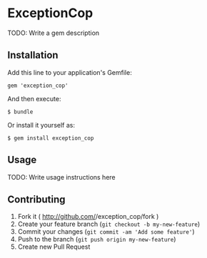 # ExceptionCop

TODO: Write a gem description

## Installation

Add this line to your application's Gemfile:

    gem 'exception_cop'

And then execute:

    $ bundle

Or install it yourself as:

    $ gem install exception_cop

## Usage

TODO: Write usage instructions here

## Contributing

1. Fork it ( http://github.com/<my-github-username>/exception_cop/fork )
2. Create your feature branch (`git checkout -b my-new-feature`)
3. Commit your changes (`git commit -am 'Add some feature'`)
4. Push to the branch (`git push origin my-new-feature`)
5. Create new Pull Request
